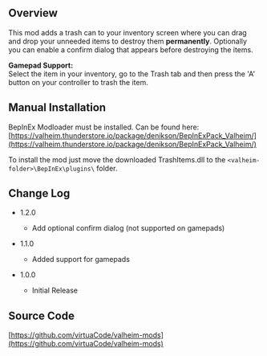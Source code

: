 ## Overview

This mod adds a trash can to your inventory screen where you can drag and drop your unneeded items to destroy them **permanently**.
Optionally you can enable a confirm dialog that appears before destroying the items.

**Gamepad Support:**<br>
Select the item in your inventory, go to the Trash tab and then press the 'A' button on your controller to trash the item.


## Manual Installation

BepInEx Modloader must be installed. Can be found here:
[https://valheim.thunderstore.io/package/denikson/BepInExPack_Valheim/](https://valheim.thunderstore.io/package/denikson/BepInExPack_Valheim/)

To install the mod just move the downloaded TrashItems.dll to the `<valheim-folder>\BepInEx\plugins\` folder.

## Change Log

- 1.2.0
    - Add optional confirm dialog (not supported on gamepads)

- 1.1.0
    - Added support for gamepads


- 1.0.0
    - Initial Release

## Source Code

[https://github.com/virtuaCode/valheim-mods](https://github.com/virtuaCode/valheim-mods)

